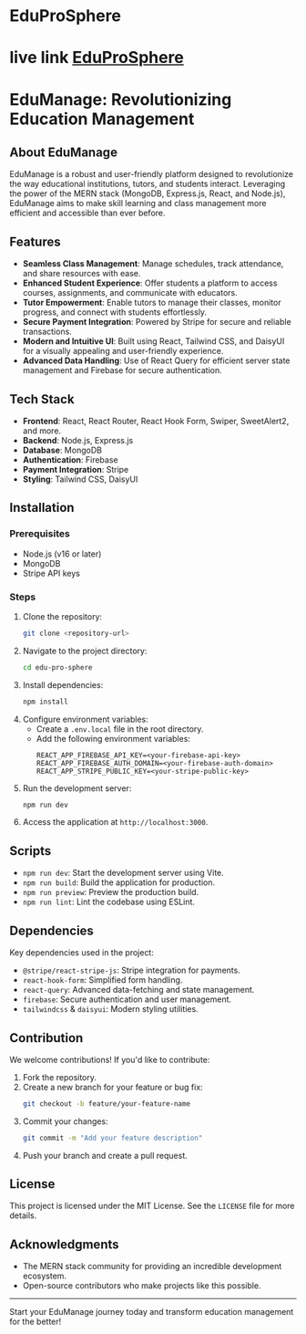 # EduProSphere
# live link [EduProSphere](https://eduprosphere-fa7b8.web.app/)

# EduManage: Revolutionizing Education Management

## About EduManage

EduManage is a robust and user-friendly platform designed to revolutionize the way educational institutions, tutors, and students interact. Leveraging the power of the MERN stack (MongoDB, Express.js, React, and Node.js), EduManage aims to make skill learning and class management more efficient and accessible than ever before.

## Features
- **Seamless Class Management**: Manage schedules, track attendance, and share resources with ease.
- **Enhanced Student Experience**: Offer students a platform to access courses, assignments, and communicate with educators.
- **Tutor Empowerment**: Enable tutors to manage their classes, monitor progress, and connect with students effortlessly.
- **Secure Payment Integration**: Powered by Stripe for secure and reliable transactions.
- **Modern and Intuitive UI**: Built using React, Tailwind CSS, and DaisyUI for a visually appealing and user-friendly experience.
- **Advanced Data Handling**: Use of React Query for efficient server state management and Firebase for secure authentication.

## Tech Stack
- **Frontend**: React, React Router, React Hook Form, Swiper, SweetAlert2, and more.
- **Backend**: Node.js, Express.js
- **Database**: MongoDB
- **Authentication**: Firebase
- **Payment Integration**: Stripe
- **Styling**: Tailwind CSS, DaisyUI

## Installation

### Prerequisites
- Node.js (v16 or later)
- MongoDB
- Stripe API keys

### Steps
1. Clone the repository:
   ```bash
   git clone <repository-url>
   ```
2. Navigate to the project directory:
   ```bash
   cd edu-pro-sphere
   ```
3. Install dependencies:
   ```bash
   npm install
   ```
4. Configure environment variables:
   - Create a `.env.local` file in the root directory.
   - Add the following environment variables:
     ```env
     REACT_APP_FIREBASE_API_KEY=<your-firebase-api-key>
     REACT_APP_FIREBASE_AUTH_DOMAIN=<your-firebase-auth-domain>
     REACT_APP_STRIPE_PUBLIC_KEY=<your-stripe-public-key>
     ```
5. Run the development server:
   ```bash
   npm run dev
   ```
6. Access the application at `http://localhost:3000`.

## Scripts
- `npm run dev`: Start the development server using Vite.
- `npm run build`: Build the application for production.
- `npm run preview`: Preview the production build.
- `npm run lint`: Lint the codebase using ESLint.

## Dependencies
Key dependencies used in the project:
- `@stripe/react-stripe-js`: Stripe integration for payments.
- `react-hook-form`: Simplified form handling.
- `react-query`: Advanced data-fetching and state management.
- `firebase`: Secure authentication and user management.
- `tailwindcss` & `daisyui`: Modern styling utilities.

## Contribution
We welcome contributions! If you'd like to contribute:
1. Fork the repository.
2. Create a new branch for your feature or bug fix:
   ```bash
   git checkout -b feature/your-feature-name
   ```
3. Commit your changes:
   ```bash
   git commit -m "Add your feature description"
   ```
4. Push your branch and create a pull request.

## License
This project is licensed under the MIT License. See the `LICENSE` file for more details.

## Acknowledgments
- The MERN stack community for providing an incredible development ecosystem.
- Open-source contributors who make projects like this possible.

---

Start your EduManage journey today and transform education management for the better!